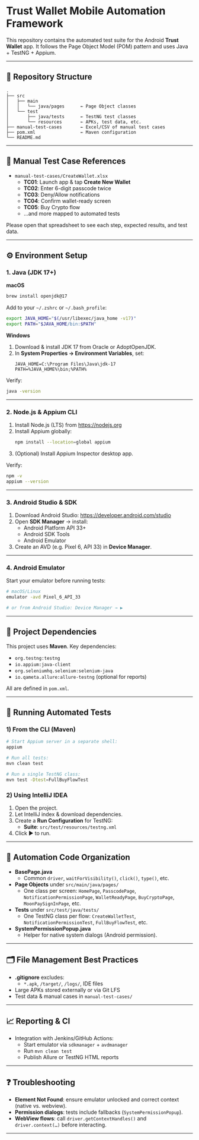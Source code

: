 # Trust Wallet Mobile Automation Framework

This repository contains the automated test suite for the Android **Trust Wallet** app. It follows the Page Object Model (POM) pattern and uses Java + TestNG + Appium.

---

## 📁 Repository Structure

```
.
├── src
│   ├── main
│   │   └── java/pages      ← Page Object classes
│   └── test
│       ├── java/tests      ← TestNG test classes
│       └── resources       ← APKs, test data, etc.
├── manual-test-cases       ← Excel/CSV of manual test cases
├── pom.xml                 ← Maven configuration
└── README.md
```

---

## 📝 Manual Test Case References

- `manual-test-cases/CreateWallet.xlsx`
    - **TC01**: Launch app & tap **Create New Wallet**
    - **TC02**: Enter 6-digit passcode twice
    - **TC03**: Deny/Allow notifications
    - **TC04**: Confirm wallet-ready screen
    - **TC05**: Buy Crypto flow
    - …and more mapped to automated tests

Please open that spreadsheet to see each step, expected results, and test data.

---

## ⚙️ Environment Setup

### 1. Java (JDK 17+)

**macOS**
```bash
brew install openjdk@17
```
Add to your `~/.zshrc` or `~/.bash_profile`:
```bash
export JAVA_HOME="$(/usr/libexec/java_home -v17)"
export PATH="$JAVA_HOME/bin:$PATH"
```

**Windows**
1. Download & install JDK 17 from Oracle or AdoptOpenJDK.
2. In **System Properties → Environment Variables**, set:
   ```
   JAVA_HOME=C:\Program Files\Java\jdk-17
   PATH=%JAVA_HOME%\bin;%PATH%
   ```

Verify:
```bash
java -version
```

---

### 2. Node.js & Appium CLI

1. Install Node.js (LTS) from https://nodejs.org
2. Install Appium globally:
   ```bash
   npm install --location=global appium
   ```
3. (Optional) Install Appium Inspector desktop app.

Verify:
```bash
npm -v
appium --version
```

---

### 3. Android Studio & SDK

1. Download Android Studio: https://developer.android.com/studio
2. Open **SDK Manager** → install:
    - Android Platform API 33+
    - Android SDK Tools
    - Android Emulator
3. Create an AVD (e.g. Pixel 6, API 33) in **Device Manager**.

---

### 4. Android Emulator

Start your emulator before running tests:

```bash
# macOS/Linux
emulator -avd Pixel_6_API_33

# or from Android Studio: Device Manager → ▶︎
```

---

## 🔧 Project Dependencies

This project uses **Maven**. Key dependencies:

- `org.testng:testng`
- `io.appium:java-client`
- `org.seleniumhq.selenium:selenium-java`
- `io.qameta.allure:allure-testng` (optional for reports)

All are defined in `pom.xml`.

---

## 🚀 Running Automated Tests

### 1) From the CLI (Maven)

```bash
# Start Appium server in a separate shell:
appium

# Run all tests:
mvn clean test

# Run a single TestNG class:
mvn test -Dtest=FullBuyFlowTest
```

### 2) Using IntelliJ IDEA

1. Open the project.
2. Let IntelliJ index & download dependencies.
3. Create a **Run Configuration** for TestNG:
    - **Suite**: `src/test/resources/testng.xml`
4. Click ▶︎ to run.

---

## 🧩 Automation Code Organization

- **BasePage.java**
    - Common `driver`, `waitForVisibility()`, `click()`, `type()`, etc.
- **Page Objects** under `src/main/java/pages/`
    - One class per screen: `HomePage`, `PasscodePage`, `NotificationPermissionPage`, `WalletReadyPage`, `BuyCryptoPage`, `MoonPaySignInPage`, etc.
- **Tests** under `src/test/java/tests/`
    - One TestNG class per flow: `CreateWalletTest`, `NotificationPermissionTest`, `FullBuyFlowTest`, etc.
- **SystemPermissionPopup.java**
    - Helper for native system dialogs (Android permission).

---

## 🗂️ File Management Best Practices

- **.gitignore** excludes:
    - `*.apk`, `/target/`, `/logs/`, IDE files
- Large APKs stored externally or via Git LFS
- Test data & manual cases in `manual-test-cases/`

---

## 📈 Reporting & CI

- Integration with Jenkins/GitHub Actions:
    - Start emulator via `sdkmanager` + `avdmanager`
    - Run `mvn clean test`
    - Publish Allure or TestNG HTML reports

---

## ❓ Troubleshooting

- **Element Not Found**: ensure emulator unlocked and correct context (native vs. webview).
- **Permission dialogs**: tests include fallbacks (`SystemPermissionPopup`).
- **WebView flows**: call `driver.getContextHandles()` and `driver.context(…)` before interacting.

---
